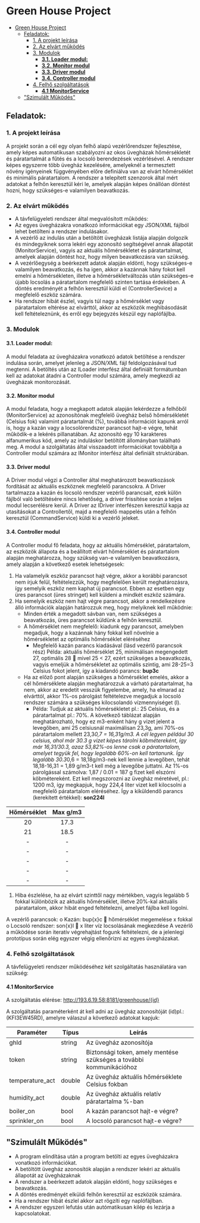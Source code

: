 # Green House Project

- [Green House Project](#green-house-project)
	- [Feladatok:](#feladatok)
		- [1. A projekt leírása](#1-a-projekt-leírása)
		- [2. Az elvárt működés](#2-az-elvárt-működés)
		- [3. Modulok](#3-modulok)
			- [**3.1. Loader modul:**](#31-loader-modul)
			- [**3.2. Monitor modul**](#32-monitor-modul)
			- [**3.3. Driver modul**](#33-driver-modul)
			- [**3.4. Controller modul**](#34-controller-modul)
		- [4. Felhő szolgáltatások](#4-felhő-szolgáltatások)
			- [**4.1 MonitorService**](#41-monitorservice)
	- ["Szimulált Működés"](#szimulált-működés)


## Feladatok:
    
### 1. A projekt leírása
A projekt során a cél egy olyan felhő alapú vezérlőrendszer fejlesztése, amely képes automatikusan
szabályozni az okos üvegházak hőmérsékletét és páratartalmát a fűtés és a locsoló berendezések
vezérlésével. A rendszer képes egyszerre több üvegház kezelésére, amelyeknél a termesztett növény
igényeinek függvényében előre definiálva van az elvárt hőmérséklet és minimális páratartalom. A
rendszer a telepített szenzorok által mért adatokat a felhőn keresztül kéri le, amelyek alapján képes
önállóan döntést hozni, hogy szükséges-e valamilyen beavatkozás.

### 2. Az elvárt működés
- A távfelügyeleti rendszer által megvalósított működés:
- Az egyes üvegházakra vonatkozó információkat egy JSON/XML fájlból lehet betölteni a
rendszer indulásakor.
- A vezérlő az indulás után a betöltött üvegházak listája alapján dolgozik és mindegyiknek sorra
lekéri egy azonosító segítségével annak állapotát (MonitorService), vagyis az aktuális
hőmérsékletet és páratartalmat, amelyek alapján döntést hoz, hogy milyen beavatkozásra van
szükség.
- A vezérlőegység a beérkezett adatok alapján eldönti, hogy szükséges-e valamilyen
beavatkozás, és ha igen, akkor a kazánnak hány fokot kell emelni a hőmérsékleten, illetve a
hőmérsékletváltozás után szükséges-e újabb locsolás a páratartalom megfelelő szinten tartása
érdekében. A döntés eredményét a felhőn keresztül küldi el (ControllerSevice) a megfelelő
eszköz számára.
- Ha rendszer hibát észlel, vagyis túl nagy a hőmérséklet vagy páratartalom eltérése az elvárttól,
akkor az eszközök meghibásodását kell feltételeznünk, és erről egy bejegyzés készül egy
naplófájlba.

###  3. Modulok
#### **3.1. Loader modul:**
A modul feladata az üvegházakra vonatkozó adatok betöltése a rendszer indulása során, amelyet
jelenleg a JSON/XML fájl feldolgozásával tud megtenni. A betöltés után az ILoader interfész által
definiált formátumban kell az adatokat átadni a Controller modul számára, amely megkezdi az
üvegházak monitorozását.
#### **3.2. Monitor modul**
A modul feladata, hogy a megkapott adatok alapján lekérdezze a felhőből (MonitorService) az
azonosítónak megfelelő üvegház belső hőmérsékletét (Celsius fok) valamint páratartalmát (%),
továbbá információt kapunk arról is, hogy a kazán vagy a locsolórendszer parancsot hajt-e végre, tehát
működik-e a lekérés pillanatában. Az azonosító egy 10 karakteres alfanumerikus kód, amely az
induláskor betöltött állományban található meg. A modul a szolgáltatás által visszaadott információkat
továbbítja a Controller modul számára az IMonitor interfész által definiált struktúrában.
#### **3.3. Driver modul**
A Driver modul végzi a Controller által meghatározott beavatkozások fordítását az aktuális eszköznek
megfelelő parancsokra. A Driver tartalmazza a kazán és locsoló rendszer vezérlő parancsait, ezek külön
fájlból való betöltésére nincs lehetőség, a driver frissítése során a teljes modul lecserélésre kerül. A
Driver az IDriver interfészen keresztül kapja az utasításokat a Controllertől, majd a megfelelő mappelés
után a felhőn keresztül (CommandService) küldi ki a vezérlő jeleket.
#### **3.4. Controller modul**
A Controller modul fő feladata, hogy az aktuális hőmérséklet, páratartalom, az eszközök állapota és a
beállított elvárt hőmérséklet és páratartalom alapján meghatározza, hogy szükség van-e valamilyen
beavatkozásra, amely alapján a következő esetek lehetségesek:
1. Ha valamelyik eszköz parancsot hajt végre, akkor a korábbi parancsot nem írjuk felül,
feltételezzük, hogy megfelelően került meghatározásra, így semelyik eszköz nem
kaphat új parancsot. Ebben az esetben egy üres parancsot (üres stringet) kell küldeni
a mindkét eszköz számára.
2. Ha semelyik eszköz nem hajt végre parancsot, akkor a rendelkezésre álló információk
alapján határozzuk meg, hogy melyiknek kell működnie:
   * Minden érték a megadott sávban van, nem szükséges a beavatkozás, üres
parancsot küldünk a felhőn keresztül.
   * A hőmérséklet nem megfelelő: kiadunk egy parancsot, amelyben megadjuk,
hogy a kazánnak hány fokkal kell növelnie a hőmérsékletet az optimális
hőmérséklet eléréséhez
        * Megfelelő kazán parancs kiadásával (lásd vezérlő parancsok rész)
Példa: aktuális hőmérséklet 25, minimálisan megengedett 27,
optimális 28  mivel 25 < 27, ezért szükséges a beavatkozás, vagyis
emeljük a hőmérsékletet az optimális szintig, ami 28-25=3 Celsius
fokot jelent, így a kiadandó parancs: **bup3c**
   * Ha az előző pont alapján szükséges a hőmérséklet emelés, akkor a cél
hőmérséklete alapján meghatározzuk a várható páratartalmat, ha nem, akkor
az eredetit vesszük figyelembe, amely, ha elmarad az elvárttól, akkor 1%-os
párolgást feltételezve megadjuk a locsoló rendszer számára a szükséges
kilocsolandó vízmennyiséget (l).
       * Példa: Tudjuk az aktuális hőmérsékletet pl.: 25 Celsius, és a
páratartalmat pl.: 70%. A következő táblázat alapján meghatározható,
hogy ez m3-enként hány g vizet jelent a levegőben, ami 25 celsiusnál
maximálisan 23,3g, ami 70%-os páratartalom mellett 23,3*0,7 =
16,31g/m3. A cél legyen például 30 celsius, ahol már 30.3 g vizet képes
tárolni köbmétereként, így már 16,31/30.3, azaz 53,82%-os lenne csak
a páratartalom, amelyet tegyük fel, hogy legalább 60%-on kell
tartanunk.
Így legalább 30.3*0,6 = 18,18g/m3-nek kell lennie a levegőben, tehát
18,18-16,31 = 1,89 g/m3-t kell még a levegőbe juttatni. Az 1%-os
párolgással számolva: 1,87 / 0.01 = 187 g fizet kell elszórni
köbmétereként. Ezt kell megszorozni az üvegház méretével, pl.: 1200
m3, így megkapjuk, hogy 224,4 liter vizet kell kilocsolni a megfelelő
páratartalom eléréséhez. Így a kiküldendő parancs (kerekített
értékkel): **son224l**

<div align="center">

|  Hőmérséklet  |  Max g/m3  |
|:-------------:|:----------:|
|      20       |    17.3    |
|      21       |    18.5    |
|       -       |     -      |
|       -       |     -      |
|       -       |     -      |
|       -       |     -      |
|       -       |     -      |

</div>

1. Hiba észlelése, ha az elvárt szinttől nagy mértékben, vagyis legalább 5 fokkal
különbözik az aktuális hőmérséklet, illetve 20%-kal aktuális páratartalom, akkor hibát
enged feltételezni, amelyet fájlba kell logolni.

A vezérlő parancsok:
o Kazán: bup{x}c  hőmérséklet megemelése x fokkal
o Locsoló rendszer: son{x}l  x liter víz locsolásának megkezdése
A vezérlő a működése során iteratív végrehajtást fogunk feltételezni, de a jelenlegi prototípus során
elég egyszer végig ellenőrizni az egyes üvegházakat. 

### 4. Felhő szolgáltatások

A távfelügyeleti rendszer működéséhez két szolgáltatás használatára van szükség:
#### **4.1 MonitorService**
A szolgáltatás elérése: http://193.6.19.58:8181/greenhouse/{id}

A szolgáltatás paraméterként át kell adni az üvegház azonosítóját (id)pl.: (KFI3EW45RD), amelyre
válaszul a következő adatokat kapjuk:

| Paraméter       | Típus  | Leírás                                                              |
|-----------------|--------|---------------------------------------------------------------------|
| ghId            | string | Az üvegház azonosítója                                              |
| token           | string | Biztonsági token, amely mentése szükséges a további kommunikációhoz |
| temperature_act | double | Az üvegház aktuális hőmérséklete Celsius fokban                     |
| humidity_act    | double | Az üvegház aktuális relatív páratartalma %-ban                      |
| boiler_on       | bool   | A kazán parancsot hajt-e végre?                                     |
| sprinkler_on    | bool   | A locsoló parancsot hajt-e végre?                                   |


## "Szimulált Működés"

- A program elindítása után a program betölti az egyes üvegházakra vonatkozó információkat.
- A betöltött üvegház azonosítók alapján a rendszer lekéri az aktuális állapotát az üvegházaknak
- A rendszer a beérkezett adatok alapján eldönti, hogy szükséges e beavatkozás.
- A döntés eredményét elküldi felhőn keresztül az eszközök számára.
- Ha a rendszer hibát észlel akkor azt rögzíti egy naplófájlban.
- A rendszer egyszeri lefutás után autómatikusan kilép és lezárja a kapcsolatokat.
